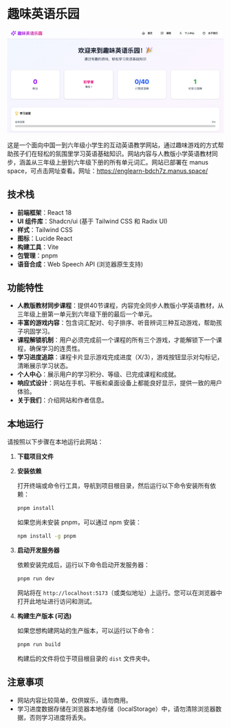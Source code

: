 # 趣味英语乐园

![image-20251017152018597](image/image-20251017152018597.png)

这是一个面向中国一到六年级小学生的互动英语教学网站，通过趣味游戏的方式帮助孩子们在轻松的氛围里学习英语基础知识。网站内容与人教版小学英语教材同步，涵盖从三年级上册到六年级下册的所有单元词汇。网站已部署在 manus space，可点击网址查看。网址：https://englearn-bdch7z.manus.space/

## 技术栈

- **前端框架**：React 18
- **UI 组件库**：Shadcn/ui (基于 Tailwind CSS 和 Radix UI)
- **样式**：Tailwind CSS
- **图标**：Lucide React
- **构建工具**：Vite
- **包管理**：pnpm
- **语音合成**：Web Speech API (浏览器原生支持)

## 功能特性

- **人教版教材同步课程**：提供40节课程，内容完全同步人教版小学英语教材，从三年级上册第一单元到六年级下册的最后一个单元。
- **丰富的游戏内容**：包含词汇配对、句子排序、听音辨词三种互动游戏，帮助孩子巩固学习。
- **课程解锁机制**：用户必须完成前一个课程的所有三个游戏，才能解锁下一个课程，确保学习的连贯性。
- **学习进度追踪**：课程卡片显示游戏完成进度（X/3），游戏按钮显示对勾标记，清晰展示学习状态。
- **个人中心**：展示用户的学习积分、等级、已完成课程和成就。
- **响应式设计**：网站在手机、平板和桌面设备上都能良好显示，提供一致的用户体验。
- **关于我们**：介绍网站和作者信息。

## 本地运行

请按照以下步骤在本地运行此网站：

1. **下载项目文件**

2. **安装依赖**

   打开终端或命令行工具，导航到项目根目录，然后运行以下命令安装所有依赖：

   ```bash
   pnpm install
   ```

   如果您尚未安装 pnpm，可以通过 npm 安装：

   ```bash
   npm install -g pnpm
   ```

3. **启动开发服务器**

   依赖安装完成后，运行以下命令启动开发服务器：

   ```bash
   pnpm run dev
   ```

   网站将在 `http://localhost:5173`（或类似地址）上运行。您可以在浏览器中打开此地址进行访问和测试。

4. **构建生产版本 (可选)**

   如果您想构建网站的生产版本，可以运行以下命令：

   ```bash
   pnpm run build
   ```

   构建后的文件将位于项目根目录的 `dist` 文件夹中。

## 注意事项

- 网站内容比较简单，仅供娱乐，请勿商用。
- 学习进度数据存储在浏览器本地存储（localStorage）中，请勿清除浏览器数据，否则学习进度将丢失。
